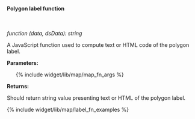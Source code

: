 #### Polygon label function

<div class="divider"></div>
<br/>

*function (data, dsData): string*

A JavaScript function used to compute text or HTML code of the polygon label.

**Parameters:**

<ul>
  {% include widget/lib/map/map_fn_args %}
</ul>

**Returns:**

Should return string value presenting text or HTML of the polygon label.

<div class="divider"></div>

{% include widget/lib/map/label_fn_examples %}
